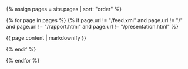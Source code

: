 <!-- ---
layout: presentation
order: 1
--- -->


{% assign pages = site.pages | sort: "order" %}

{% for page in pages %}
  {% if page.url != "/feed.xml" and  page.url != "/" and page.url != "/rapport.html" and page.url != "/presentation.html"  %}

{{ page.content | markdownify }}

  {% endif %}

{% endfor %}
 
 